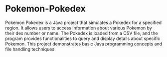 # Pokemon-Pokedex
Pokemon Pokedex is a Java project that simulates a Pokedex for a specified region. It allows users to access information about various Pokemon by their dex number or name. The Pokedex is loaded from a CSV file, and the program provides functionalities to query and display details about specific Pokemon. This project demonstrates basic Java programming concepts and file handling techniques
